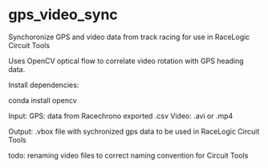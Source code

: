 # gps_video_sync
Synchoronize GPS and video data from track racing for use in RaceLogic Circuit Tools

Uses OpenCV optical flow to correlate video rotation with GPS heading data.

Install dependencies:

conda install opencv



Input:
GPS: data from Racechrono exported .csv
Video: .avi or .mp4

Output:
.vbox file with sychronized gps data to be used in RaceLogic Circuit Tools

todo:
renaming video files to correct naming convention for Circuit Tools
